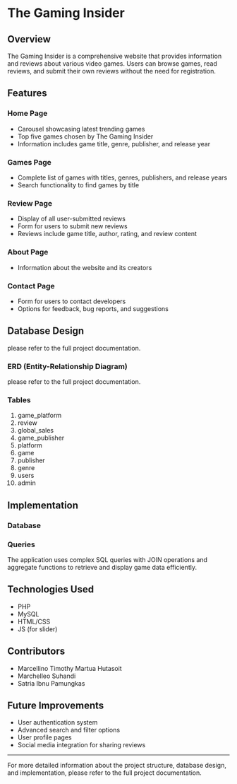 # The Gaming Insider

## Overview
The Gaming Insider is a comprehensive website that provides information and reviews about various video games. Users can browse games, read reviews, and submit their own reviews without the need for registration.

## Features

### Home Page
- Carousel showcasing latest trending games
- Top five games chosen by The Gaming Insider
- Information includes game title, genre, publisher, and release year

### Games Page
- Complete list of games with titles, genres, publishers, and release years
- Search functionality to find games by title

### Review Page
- Display of all user-submitted reviews
- Form for users to submit new reviews
- Reviews include game title, author, rating, and review content

### About Page
- Information about the website and its creators

### Contact Page
- Form for users to contact developers
- Options for feedback, bug reports, and suggestions

## Database Design
please refer to the full project documentation.

### ERD (Entity-Relationship Diagram)
please refer to the full project documentation.

### Tables
1. game_platform
2. review
3. global_sales
4. game_publisher
5. platform
6. game
7. publisher
8. genre
9. users
10. admin

## Implementation

### Database


### Queries
The application uses complex SQL queries with JOIN operations and aggregate functions to retrieve and display game data efficiently.

## Technologies Used
- PHP
- MySQL
- HTML/CSS
- JS (for slider)

## Contributors
- Marcellino Timothy Martua Hutasoit
- Marchelleo Suhandi
- Satria Ibnu Pamungkas

## Future Improvements
- User authentication system
- Advanced search and filter options
- User profile pages
- Social media integration for sharing reviews

---

For more detailed information about the project structure, database design, and implementation, please refer to the full project documentation.